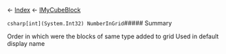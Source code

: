← [Index](Api-Index) ← [IMyCubeBlock](VRage.Game.ModAPI.Ingame.IMyCubeBlock)

```csharp[int](System.Int32) NumberInGrid```##### Summary

Order in which were the blocks of same type added to grid Used in default display name

